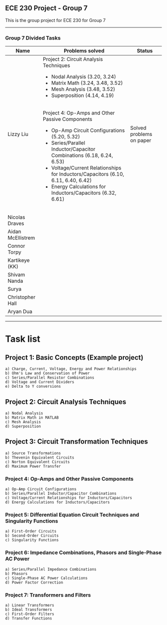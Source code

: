 ## ECE 230 Project - Group 7

This is the group project for ECE 230 for Group 7

---

### Group 7 Divided Tasks

| Name | Problems solved | Status | 
| ----------- | ----------- | ----------- |
| Lizzy Liu |  <table>Project 2:  Circuit Analysis Techniques<br><ul><li>Nodal Analysis (3.20, 3.24)</li><li>Matrix Math (3.24, 3.48, 3.52)</li><li>Mesh Analysis (3.48, 3.52)</li><li>Superposition (4.14, 4.19)</li></ul><br>Project 4:  Op-Amps and Other Passive Components<br><ul><li>Op-Amp Circuit Configurations (5.20, 5.32)</li><li>Series/Parallel Inductor/Capacitor Combinations (6.18, 6.24, 6.53)</li><li>Voltage/Current Relationships for Inductors/Capacitors (6.10, 6.11, 6.40, 6.42)</li><li>Energy Calculations for Inductors/Capacitors (6.32, 6.61)</li></ul></table>| Solved problems on paper |
| Nicolas Draves | | |
| Aidan McEllistrem | | |
| Connor Torpy | | |
| Kartikeye (KK) | | |
| Shivam Nanda | | |
| Surya | | |
| Christopher Hall | | |
| Aryan Dua | | |

---

# Task list

## Project 1:  Basic Concepts (Example project)
    a) Charge, Current, Voltage, Energy and Power Relationships
    b) Ohm's Law and Conservation of Power
    c) Series/Parallel Resistor Combinations
    d) Voltage and Current Dividers
    e) Delta to Y conversions
## Project 2:  Circuit Analysis Techniques
    a) Nodal Analysis
    b) Matrix Math in MATLAB
    c) Mesh Analysis
    d) Superposition
## Project 3:  Circuit Transformation Techniques
    a) Source Transformations
    b) Thevenin Equivalent Circuits
    c) Norton Equivalent Circuits
    d) Maximum Power Transfer
### Project 4:  Op-Amps and Other Passive Components
    a) Op-Amp Circuit Configurations
    b) Series/Parallel Inductor/Capacitor Combinations
    c) Voltage/Current Relationships for Inductors/Capacitors
    d) Energy Calculations for Inductors/Capacitors
### Project 5:  Differential Equation Circuit Techniques and Singularity Functions
    a) First-Order Circuits
    b) Second-Order Circuits
    c) Singularity Functions
### Project 6:  Impedance Combinations, Phasors and Single-Phase AC Power
    a) Series/Parallel Impedance Combinations
    b) Phasors
    c) Single-Phase AC Power Calculations
    d) Power Factor Correction
### Project 7: Transformers and Filters
    a) Linear Transformers
    b) Ideal Transformers
    c) First-Order Filters
    d) Transfer Functions


